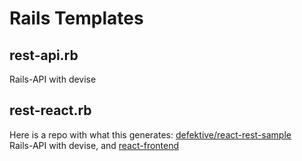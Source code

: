 # Rails Templates

## rest-api.rb
Rails-API with devise

## rest-react.rb
Here is a repo with what this generates: [defektive/react-rest-sample](https://github.com/defektive/react-rest-sample)  
Rails-API with devise, and [react-frontend](https://github.com/defektive/react-frontend)
